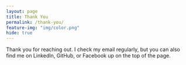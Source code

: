 ```yaml
---
layout: page
title: Thank You
permalink: /thank-you/
feature-img: "img/color.png"
hide: true
---
```


Thank you for reaching out. I check my email regularly, but you can also find me on LinkedIn, GitHub, or Facebook up on the top of the page.
